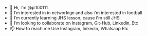 - 👋 Hi, I’m @pi100111
- 👀 I’m interested in in networkign and also i'm interested in football
- 🌱 I’m currently learning JHS lesson, cause i'm still JHS
- 💞️ I’m looking to collaborate on Instagram, Git-Hub, Linkedin, Etc
- 📫 How to reach me Use Instagram, linkedin, Whatsaap Etc

<!---
pi100111/pi100111 is a ✨ special ✨ repository because its `README.md` (this file) appears on your GitHub profile.
You can click the Preview link to take a look at your changes.
--->
